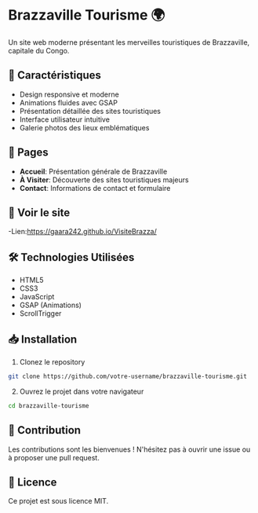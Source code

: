 # Brazzaville Tourisme 🌍

Un site web moderne présentant les merveilles touristiques de Brazzaville, capitale du Congo.

## 🌟 Caractéristiques

- Design responsive et moderne
- Animations fluides avec GSAP
- Présentation détaillée des sites touristiques
- Interface utilisateur intuitive
- Galerie photos des lieux emblématiques

## 📱 Pages

- **Accueil**: Présentation générale de Brazzaville
- **À Visiter**: Découverte des sites touristiques majeurs
- **Contact**: Informations de contact et formulaire


## 📱 Voir le site

-Lien:https://gaara242.github.io/VisiteBrazza/


## 🛠 Technologies Utilisées

- HTML5
- CSS3
- JavaScript
- GSAP (Animations)
- ScrollTrigger

## 📥 Installation

1. Clonez le repository
```bash
git clone https://github.com/votre-username/brazzaville-tourisme.git
```

2. Ouvrez le projet dans votre navigateur
```bash
cd brazzaville-tourisme
```

## 🤝 Contribution

Les contributions sont les bienvenues ! N'hésitez pas à ouvrir une issue ou à proposer une pull request.

## 📝 Licence

Ce projet est sous licence MIT.
